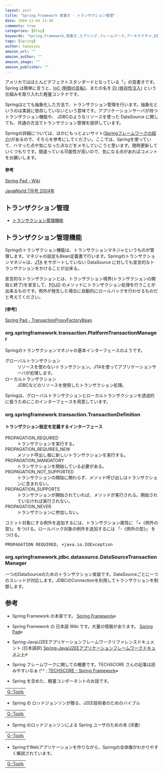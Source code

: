 ```yaml
---
layout: post
title: "Spring Framework 覚書き - トランザクション管理"
date: 2004-11-04 13:38
comments: true
categories: [Blog]
keywords: "Spring,Framework,覚書き,スプリング,フレームワーク,アーキテクチャ,DI,IoC,トランザクション管理,JTA"
tags: [Spring]
author: hamasyou
amazon_url: ""
amazon_author: ""
amazon_image: ""
amazon_publisher: ""
---
```


<p>
<a href="http://www.amazon.co.jp/exec/obidos/ASIN/0764558315/sorehabooks-22" rel="external nofollow"></a>
</p>

アメリカではほとんどデフェクトスタンダードとなっている「<a href="http://www.springframework.org/" rel="external nofollow"></a>」の覚書きです。Spring は簡単に言うと、<abbr title="Inversion of Control" >IoC (制御の反転)</abbr>、またの名を <abbr title="Dependency Injection">DI (依存性注入)</abbr> という仕組みを取り入れた軽量コンテナです。

Springはとても抽象化した方法で、トランザクション管理を行います。抽象化というのは実装に依存していないという意味です。アプリケーションサーバが持つトランザクション機能や、 JDBCのようなリソースを使った DataSource に関しても、共通の方法でトランザクション管理を提供しています。

Springの詳細については、ほかにもっとよいサイト(<a href="http://www.andore.com/money/trans/spring_ref_ja.html" rel="external nofollow">Springフレームワークの紹介</a>)があるので、そちらを参考にしてください。ここでは、Springを使っていて、ハマった点や気になった点などをメモしていこうと思います。随時更新していくつもりです。間違っている可能性が高いので、気になる点があればコメントをお願いします。

<section>

<h4>参考</h4>

<a href="http://wiki.bmedianode.com/Spring/?FrontPage" rel="external nofollow">Spring Pad - Wiki</a>

<a href="http://direct.idg.co.jp/detail_1.msp?id=1066&class=10005&n=2" rel="external nofollow">JavaWorld 7月号 2004年</a>

</section>


<!-- more -->

<h2>トランザクション管理</h2>

<ul><li><a href="#トランザクション管理機能" rel="external nofollow">トランザクション管理機能</a></li></ul>

<h2 id="トランザクション管理機能">トランザクション管理機能</h2>

Springのトランザクション機能は、トランザクションマネジャというものが管理します。マネジャの設定もBean定義書で行います。Springのトランザクションマネジャは、<abbr title="Java Transaction API">JTA</abbr> をサポートしていない DataSource に対しても宣言的なトランザクションをかけることが出来る。

宣言的なトランザクションとは、トランザクション境界(トランザクションの開始と終了)を宣言して、<abbr title="Plain Old Java Object">POJO</abbr> のメソッドにトランザクション処理を行うことが出来るものです。例外が発生した場合に自動的にロールバックを行わせるものだと考えてください。

<section>

<h4>[参考]</h4>
<a href="http://wiki.bmedianode.com/Spring/?TransactionProxyFactoryBean" rel="external nofollow">Spring Pad - TransactionProxyFactoryBean</a>

<h3>org.springframework.transaction.PlatformTransactionManager</h3>

Springのトランザクションマネジャの基本インターフェースのようです。

<dl><dt>グローバルトランザクション</dt>
<dd>リソースを使わないトランザクション。JTAを使ってアプリケーションサーバが処理します。</dd>
<dt>ローカルトランザクション</dt>
<dd>JDBCなどのリソースを使用したトランザクション処理。</dd>
</dl>

Springは、グローバルトランザクションとローカルトランザクションを透過的に扱うためにこのインターフェースを用意しています。

<h3>org.springframework.transaction.TransactionDefinition</h3>

<section>

<h4>トランザクション設定を定義するインターフェース</h4>

<dl><dt>PROPAGATION_REQUIRED</dt>
<dd>トランザクションを実行する。</dd>
<dt>PROPAGATION_REQUIRES_NEW</dt>
<dd>メソッド呼出し毎に新しいトランザクションを実行する。</dd>
<dt>PROPAGATION_MANDATORY</dt>
<dd>トランザクションを開始している必要がある。</dd>
<dt>PROPAGATION_NOT_SUPPORTED</dt>
<dd>トランザクションの開始に関わらず、メソッド呼び出しはトランザクションに含まれない。</dd>
<dt>PROPAGATION_SUPPORTS</dt>
<dd>トランザクションが開始されていれば、メソッドが実行される。開始されていなければ実行されない。</dd>
<dt>PROPAGATION_NEVER </dt>
<dd>トランザクションに参加しない。</dd>
</dl>

</section>

コミット対象にする例外を追加するには、トランザクション属性に 「+《例外の型》」 をつける。ロールバック対象の例外を追加するには 「-《例外の型》」 をつける。

<pre>PROPAGATION_REQUIRED, +java.io.IOException</pre>

<h3>org.springframework.jdbc.datasource.DataSourceTransactionManager</h3>

一つのDataSourceのためのトランザクション実装です。DataSourceごとに一つのスレッドが対応します。JDBCのConnectionを利用してトランザクションを制御します。

<h2>参考</h2>

+ Spring Framework の本家です。
<a href="http://www.springframework.org/" rel="external nofollow">Spring Framework</a><img src="/images/linkext.gif" alt="linkext" />

+ Spring Framework の 日本語 Wiki です。大量の情報があります。
<a href="http://wiki.bmedianode.com/Spring/?FrontPage" rel="external nofollow">Spring Pad</a><img src="/images/linkext.gif" alt="linkext" />

+ Spring-Java/J2EEアプリケーションフレームワークリファレンスドキュメント (日本語訳)
<a href="http://www.andore.com/money/trans/spring_ref_ja.html" rel="external nofollow">Spring-Java/J2EEアプリケーションフレームワークドキュメント</a><img src="/images/linkext.gif" alt="linkext" />

+ Spring フレームワークに関しての概要です。TECHSCORE さんの記事は読みやすいなぁ (^^ ;
<a href="http://www.techscore.com/tech/Java/Spring/1.html" rel="external nofollow">TECHSCORE - Spring Framework</a><img src="/images/linkext.gif" alt="linkext" />

+ Spring を含めた、軽量コンポーネントのお話です。
<div class="rakuten"><table width="400" border="0" cellpadding="5"><tr><td colspan="2"><a href="http://www.amazon.co.jp/exec/obidos/ASIN/487311201X/sorehabooks-22/" rel="external nofollow">G-Tools</a></font><br /></td></tr></table></div>

+ Spring の ロッドジョンソンが贈る、J2EE技術者のためのバイブル
<div class="rakuten"><table width="400" border="0" cellpadding="5"><tr><td colspan="2"><a href="http://www.amazon.co.jp/exec/obidos/ASIN/4797322888/sorehabooks-22/" rel="external nofollow">G-Tools</a></font><br /></td></tr></table></div>

+ Spring のロッドジョンソンによる Spring ユーザのための本 (洋書)
<div class="rakuten"><table width="400" border="0" cellpadding="5"><tr><td colspan="2"><a href="http://www.amazon.co.jp/exec/obidos/ASIN/0764574833/sorehabooks-22/" rel="external nofollow">G-Tools</a></font><br /></td></tr></table></div>

+ SpringでWebアプリケーションを作りながら、Springの全体像がわかりやすく解説されています。
<div class="rakuten"><table width=400 border="0" cellpadding="5"><tr><td colspan="2"><a href="http://www.amazon.co.jp/exec/obidos/ASIN/4774122793/sorehabooks-22/" rel="external nofollow">G-Tools</a></font><br /></td></tr></table></div>







